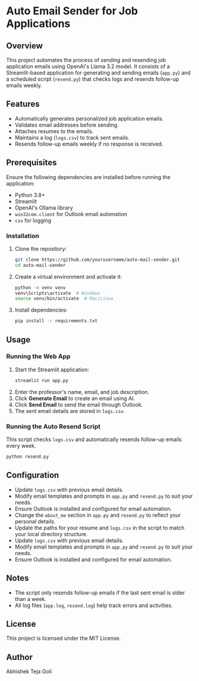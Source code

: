 # Auto Email Sender for Job Applications

## Overview
This project automates the process of sending and resending job application emails using OpenAI's Llama 3.2 model. It consists of a Streamlit-based application for generating and sending emails (`app.py`) and a scheduled script (`resend.py`) that checks logs and resends follow-up emails weekly.

## Features
- Automatically generates personalized job application emails.
- Validates email addresses before sending.
- Attaches resumes to the emails.
- Maintains a log (`logs.csv`) to track sent emails.
- Resends follow-up emails weekly if no response is received.

## Prerequisites
Ensure the following dependencies are installed before running the application:

- Python 3.8+
- Streamlit
- OpenAI's Ollama library
- `win32com.client` for Outlook email automation
- `csv` for logging

### Installation
1. Clone the repository:
   ```sh
   git clone https://github.com/yourusername/auto-mail-sender.git
   cd auto-mail-sender
   ```
2. Create a virtual environment and activate it:
   ```sh
   python -m venv venv
   venv\Scripts\activate  # Windows
   source venv/bin/activate  # Mac/Linux
   ```
3. Install dependencies:
   ```sh
   pip install -r requirements.txt
   ```

## Usage
### Running the Web App
1. Start the Streamlit application:
   ```sh
   streamlit run app.py
   ```
2. Enter the professor's name, email, and job description.
3. Click **Generate Email** to create an email using AI.
4. Click **Send Email** to send the email through Outlook.
5. The sent email details are stored in `logs.csv`.

### Running the Auto Resend Script
This script checks `logs.csv` and automatically resends follow-up emails every week.
```sh
python resend.py
```

## Configuration
- Update `logs.csv` with previous email details.
- Modify email templates and prompts in `app.py` and `resend.py` to suit your needs.
- Ensure Outlook is installed and configured for email automation.
- Change the `about_me` section in `app.py` and `resend.py` to reflect your personal details.
- Update the paths for your resume and `logs.csv` in the script to match your local directory structure.
- Update `logs.csv` with previous email details.
- Modify email templates and prompts in `app.py` and `resend.py` to suit your needs.
- Ensure Outlook is installed and configured for email automation.

## Notes
- The script only resends follow-up emails if the last sent email is older than a week.
- All log files (`app.log`, `resend.log`) help track errors and activities.

## License
This project is licensed under the MIT License.

## Author
Abhishek Teja Goli

